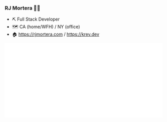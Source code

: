 ### RJ Mortera 👋🏼

- ⛏ Full Stack Developer
- 🗺️ CA (home/WFH) / NY (office)
- 🏠 https://rjmortera.com / https://krev.dev

![](https://github.com/rjmortera/gh-profile/blob/master/generated/overview.svg)  

<!-- [![Spotify recently played](https://spotify-recently-played-readme.vercel.app/api?user=rjmortera&count=3&width=360)](https://spotify-recently-played-readme.vercel.app/api?user=rjmortera&count=10) -->

<!-- ### Interact with me? 📧

- [Twitter](https://twitter.com/rjmortera)
- [Email](mailto:info@rjmortera.com)
 -->
